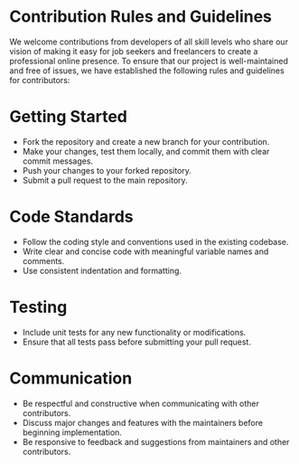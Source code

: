 # Contribution Rules and Guidelines
We welcome contributions from developers of all skill levels who share our vision of making it easy for job seekers and freelancers to create a professional online presence. To ensure that our project is well-maintained and free of issues, we have established the following rules and guidelines for contributors:

# Getting Started
- Fork the repository and create a new branch for your contribution.
- Make your changes, test them locally, and commit them with clear commit messages.
- Push your changes to your forked repository.
- Submit a pull request to the main repository.

# Code Standards
- Follow the coding style and conventions used in the existing codebase.
- Write clear and concise code with meaningful variable names and comments.
- Use consistent indentation and formatting.

# Testing
- Include unit tests for any new functionality or modifications.
- Ensure that all tests pass before submitting your pull request.

# Communication
- Be respectful and constructive when communicating with other contributors.
- Discuss major changes and features with the maintainers before beginning implementation.
- Be responsive to feedback and suggestions from maintainers and other contributors.
